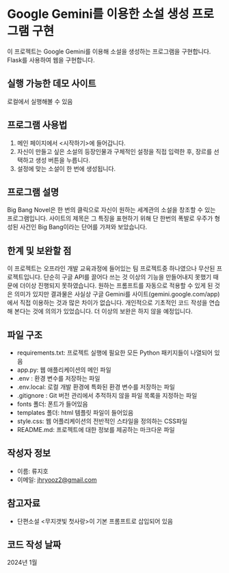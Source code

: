 # Google Gemini를 이용한 소설 생성 프로그램 구현
이 프로젝트는 Google Gemini를 이용해 소설을 생성하는 프로그램을 구현합니다.
Flask를 사용하여 웹을 구현합니다.

## 실행 가능한 데모 사이트
로컬에서 실행해볼 수 있음

## 프로그램 사용법
1. 메인 페이지에서 <시작하기>에 들어갑니다.
2. 자신이 만들고 싶은 소설의 등장인물과 구체적인 설정을 직접 입력한 후, 장르를 선택하고 생성 버튼을 누릅니다.
3. 설정에 맞는 소설이 한 번에 생성됩니다.

## 프로그램 설명
Big Bang Novel은 한 번의 클릭으로 자신이 원하는 세계관의 소설을 창조할 수 있는 프로그램입니다.
사이트의 제목은 그 특징을 표현하기 위해 단 한번의 폭발로 우주가 형성된 사건인 Big Bang이라는 단어를 가져와 보았습니다.

## 한계 및 보완할 점
이 프로젝트는 오프라인 개발 교육과정에 들어있는 팀 프로젝트중 하나였으나 무산된 프로젝트입니다.
단순히 구글 API를 끌어다 쓰는 것 이상의 기능을 만들어내지 못했기 때문에 더이상 진행되지 못하였습니다.
원하는 프롬프트를 자동으로 적용할 수 있게 된 것은 의미가 있지만
결과물은 사실상 구글 Gemini를 사이트(gemini.google.com/app)에서 직접 이용하는 것과 많은 차이가 없습니다.
개인적으로 기초적인 코드 작성을 연습해 본다는 것에 의의가 있었습니다.
더 이상의 보완은 하지 않을 예정입니다.

## 파일 구조
- requirements.txt: 프로젝트 실행에 필요한 모든 Python 패키지들이 나열되어 있음
- app.py: 웹 애플리케이션의 메인 파일
- .env : 환경 변수를 저장하는 파일
- .env.local: 로컬 개발 환경에 특화된 환경 변수를 저장하는 파일
- .gitignore : Git 버전 관리에서 추적하지 않을 파일 목록을 지정하는 파일
- fonts 폴더: 폰트가 들어있음
- templates 폴더: html 템플릿 파일이 들어있음
- style.css: 웹 어플리케이션의 전반적인 스타일을 정의하는 CSS파일
- README.md: 프로젝트에 대한 정보를 제공하는 마크다운 파일

## 작성자 정보
- 이름: 류지호
- 이메일: [jhryooz2@gmail.com](mailto:jhryooz2@gmail.com)

## 참고자료
- 단편소설 <무지갯빛 첫사랑>이 기본 프롬프트로 삽입되어 있음

## 코드 작성 날짜
2024년 1월
